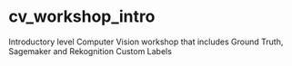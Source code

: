 # cv_workshop_intro
Introductory level Computer Vision workshop that includes Ground Truth, Sagemaker and Rekognition Custom Labels
